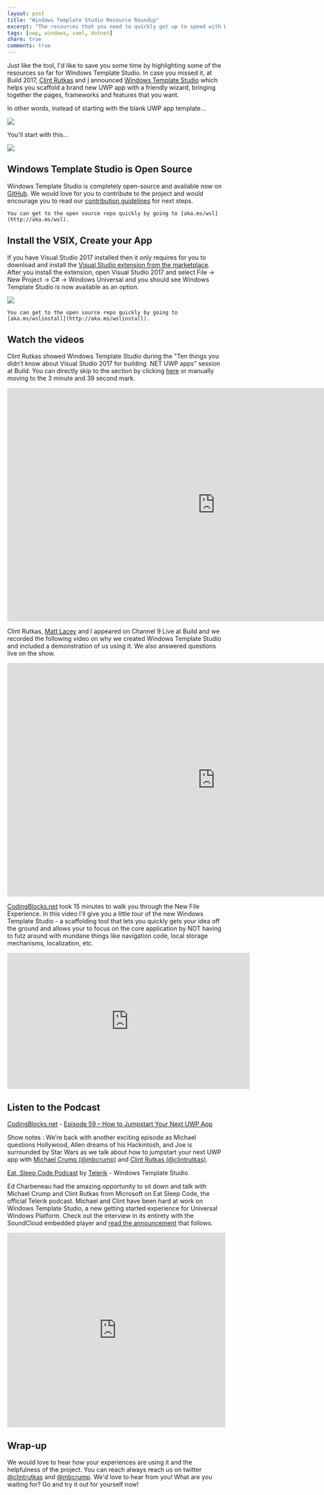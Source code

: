 ```yaml
---
layout: post
title: "Windows Template Studio Resource Roundup"
excerpt: "The resources that you need to quickly get up to speed with Windows Template Studio"
tags: [uwp, windows, xaml, dotnet]
share: true
comments: true
---
```


Just like the tool, I'd like to save you some time by highlighting some of the resources so far for Windows Template Studio. In case you missed it, at Build 2017, [Clint Rutkas](http://twitter.com/clintrutkas) and [I](http://twitter.com/mbcrump) announced [Windows Template Studio](https://github.com/Microsoft/WindowsTemplateStudio) which helps you scaffold a brand new UWP app with a friendly wizard, bringing together the pages, frameworks and features that you want. 

In other words, instead of starting with the blank UWP app template...

![](/files/uwpblankapp.png)

You'll start with this...

![](/files/wtsfinalapp.gif)

## Windows Template Studio is Open Source

Windows Template Studio is completely open-source and available now on [GitHub](https://github.com/Microsoft/WindowsTemplateStudio). We would love for you to contribute to the project and would encourage you to read our [contribution guidelines](https://github.com/Microsoft/WindowsTemplateStudio/blob/master/CONTRIBUTING.md) for next steps. 

	You can get to the open source repo quickly by going to [aka.ms/wsl](http://aka.ms/wsl).

## Install the VSIX, Create your App

If you have Visual Studio 2017 installed then it only requires for you to download and install the [Visual Studio extension from the marketplace](https://marketplace.visualstudio.com/items?itemName=WASTeamAccount.WindowsTemplateStudio). After you install the extension, open Visual Studio 2017 and select File → New Project → C# → Windows Universal and you should see Windows Template Studio is now available as an option. 

![](/files/VSTemplate.png)

	You can get to the open source repo quickly by going to [aka.ms/wslinstall](http://aka.ms/wslinstall).

## Watch the videos

Clint Rutkas showed Windows Template Studio during the "Ten things you didn’t know about Visual Studio 2017 for building .NET UWP apps" session at Build. You can directly skip to the section by clicking [here](https://channel9.msdn.com/Events/Build/2017/B8096/player#time=3m39s) or manually moving to the 3 minute and 39 second mark. 

<iframe src="https://channel9.msdn.com/Events/Build/2017/B8096/player" width="960" height="540" allowFullScreen frameBorder="0"></iframe>

Clint Rutkas, [Matt Lacey](http://twitter.com/mrlacy) and I appeared on Channel 9 Live at Build and we recorded the following video on why we created Windows Template Studio and included a demonstration of us using it. We also answered questions live on the show. 

<iframe src="https://channel9.msdn.com/Events/Build/2017/C9L12/player" width="960" height="540" allowFullScreen frameBorder="0"></iframe>

[CodingBlocks.net](http://CodingBlocks.net) took 15 minutes to walk you through the New File Experience. 
In this video I'll give you a little tour of the new Windows Template Studio - a scaffolding tool that lets you quickly gets your idea off the ground and allows your to focus on the core application by NOT having to futz around with mundane things like navigation code, local storage mechanisms, localization, etc.

<iframe width="560" height="315" src="https://www.youtube.com/embed/lv_mWybB1PM" frameborder="0" allowfullscreen></iframe>

## Listen to the Podcast

[CodingBlocks.net](http://CodingBlocks.net) - [Episode 59 – How to Jumpstart Your Next UWP App](http://www.codingblocks.net/podcast/how-to-jumpstart-your-next-app/)

Show notes : We’re back with another exciting episode as Michael questions Hollywood, Allen dreams of his Hackintosh, and Joe is surrounded by Star Wars as we talk about how to jumpstart your next UWP app with [Michael Crump (@mbcrump)](http://twitter.com/mbcrump) and [Clint Rutkas (@clintrutkas)](http://twitter.com/clintrutkas).

[Eat, Sleep Code Podcast](https://soundcloud.com/esc-podcast/) by [Telerik](http://www.progress.com) - Windows Template Studio

Ed Charbeneau had the amazing opportunity to sit down and talk with Michael Crump and Clint Rutkas from Microsoft on Eat Sleep Code, the official Telerik podcast. Michael and Clint have been hard at work on Windows Template Studio, a new getting started experience for Universal Windows Platform. Check out the interview in its entirety with the SoundCloud embedded player and [read the announcement](http://developer.telerik.com/topics/net/announcing-windows-template-studio/) that follows. 

<iframe width="100%" height="450" scrolling="no" frameborder="no" src="https://w.soundcloud.com/player/?url=https%3A//api.soundcloud.com/tracks/322223981&amp;auto_play=false&amp;hide_related=false&amp;show_comments=true&amp;show_user=true&amp;show_reposts=false&amp;visual=true"></iframe>

## Wrap-up

We would love to hear how your experiences are using it and the helpfulness of the project. You can reach always reach us on twitter [@clintrutkas](http://twitter.com/clintrutkas) and [@mbcrump](http://twitter.com/mbcrump). We'd love to hear from you!   What are you waiting for? Go and try it out for yourself now!

